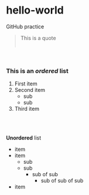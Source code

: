 # hello-world
GitHub practice  
  
> This is a quote  
&nbsp;  

&nbsp;  

### This is an *ordered* list
1. First item
2. Second item
    - sub
    - sub
3. Third item  
&nbsp;  

&nbsp;  

**Unordered** list
- item
- item
  - sub 
  - sub
    - sub of sub
      - sub of sub of sub
- item
